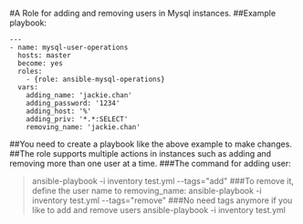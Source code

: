 #A Role for adding and removing users in Mysql instances.
##Example playbook:
```
---
- name: mysql-user-operations
  hosts: master
  become: yes
  roles:
    - {role: ansible-mysql-operations}
  vars:
    adding_name: 'jackie.chan'
    adding_password: '1234'
    adding_host: '%'
    adding_priv: '*.*:SELECT'
    removing_name: 'jackie.chan'
```
##You need to create a playbook like the above example to make changes.
##The role supports multiple actions in instances such as adding and removing more than one user at a time.
###The command for adding user:
> ansible-playbook -i inventory test.yml --tags="add"
###To remove it, define the user name to removing_name:
> ansible-playbook -i inventory test.yml --tags="remove"
###No need tags anymore if you like to add and remove users
> ansible-playbook -i inventory test.yml

